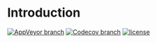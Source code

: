 # Introduction

[![AppVeyor branch](https://img.shields.io/appveyor/ci/JimbeanZN/hulkout/master.svg)](https://ci.appveyor.com/project/JimbeanZN/hulkout)
[![Codecov branch](https://img.shields.io/codecov/c/github/JimbeanZN/hulkout/master.svg)](https://codecov.io/gh/JimbeanZN/hulkout)
[![license](https://img.shields.io/github/license/mashape/apistatus.svg)](https://github.com/JimbeanZN/hulkout/blob/master/LICENSE)
